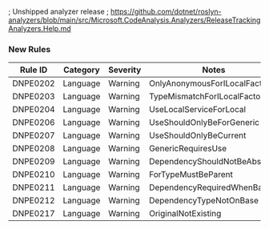 ﻿; Unshipped analyzer release
; https://github.com/dotnet/roslyn-analyzers/blob/main/src/Microsoft.CodeAnalysis.Analyzers/ReleaseTrackingAnalyzers.Help.md

### New Rules

Rule ID | Category | Severity | Notes
--------|----------|----------|-------
DNPE0202 | Language | Warning | OnlyAnonymousForILocalFactory
DNPE0203 | Language | Warning | TypeMismatchForILocalFactory
DNPE0204 | Language | Warning | UseLocalServiceForLocal
DNPE0206 | Language | Warning | UseShouldOnlyBeForGeneric
DNPE0207 | Language | Warning | UseShouldOnlyBeCurrent
DNPE0208 | Language | Warning | GenericRequiresUse
DNPE0209 | Language | Warning | DependencyShouldNotBeAbstract
DNPE0210 | Language | Warning | ForTypeMustBeParent
DNPE0211 | Language | Warning | DependencyRequiredWhenBase
DNPE0212 | Language | Warning | DependencyTypeNotOnBase
DNPE0217 | Language | Warning | OriginalNotExisting